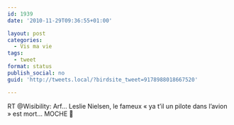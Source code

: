 ```yaml
---
id: 1939
date: '2010-11-29T09:36:55+01:00'

layout: post
categories:
  - Vis ma vie
tags:
  - tweet
format: status
publish_social: no
guid: 'http://tweets.local/?birdsite_tweet=9178988018667520'

---
```


RT @Wisibility: Arf… Leslie Nielsen, le fameux « ya t’il un pilote dans l’avion » est mort… MOCHE 🙁